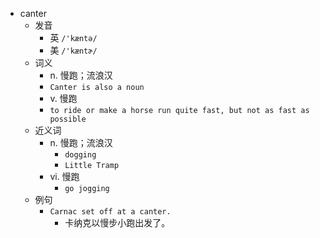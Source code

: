 - canter
  - 发音
    - 英 `/'kæntə/`
    - 美 `/'kæntɚ/`
  - 词义
    - n. 慢跑；流浪汉
    - `Canter is also a noun`
    - v. 慢跑
    - `to ride or make a horse run quite fast, but not as fast as possible`
  - 近义词
    - n. 慢跑；流浪汉
      - `dogging`
      - `Little Tramp`
    - vi. 慢跑
      - `go jogging`
  - 例句
    - `Carnac set off at a canter.`
      - 卡纳克以慢步小跑出发了。

